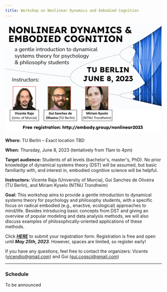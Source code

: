 ```yaml
---
title: Workshop on Nonlinear Dynamics and Embodied Cognition
---
```



<img width="750" src="/nonlinear2023-poster.jpg" title="Berlin Workshop on Ecological Psychology: June 8, 2023" alt="Berlin Workshop on Ecological Psychology: June 8, 2023"/> 
 
 
**Where:** TU Berlin – Exact location TBD
 
**When:** Thursday, June 8, 2023  (tentatively from 11am to 4pm)

**Target audience:** Students of all levels (bachelor's, master's, PhD). No prior knowledge of dynamical systems theory (DST) will be assumed, but basic familiarity with, and interest in, embodied cognitive science will be helpful.

**Instructors:** Vicente Raja (University of Murcia), Gui Sanches de Oliveira (TU Berlin), and Miriam Kyselo (NTNU Trondheim)

**Goal:** This workshop aims to provide a gentle introduction to dynamical systems theory for psychology and philosophy students, with a specific focus on radical embodied (e.g., enactive, ecological) approaches to mind/life. Besides introducing basic concepts from DST and giving an overview of popular modeling and data analysis methods, we will also discuss examples of philosophically-oriented applications of these methods. 

Click [**_HERE_**](https://forms.gle/Q1vU5BMCpysBb81K9) to submit your registration form. Registration is free and open until _**May 25th, 2023**_.  However, spaces are limited, so register early!

If you have any questions, feel free to contact the organizers: Vicente (vicendio@gmail.com) and Gui (gui.cogsci@gmail.com)


---

### Schedule

To be announced
